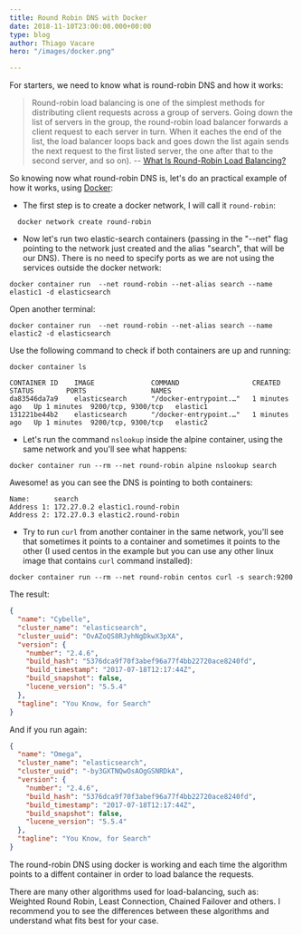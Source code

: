 ```yaml
---
title: Round Robin DNS with Docker
date: 2018-11-10T23:00:00.000+00:00
type: blog
author: Thiago Vacare
hero: "/images/docker.png"

---
```

For starters, we need to know what is round-robin DNS and how it works:
> Round-robin load balancing is one of the simplest methods for distributing client requests across a group of servers. Going down the list of servers in the group, the round-robin load balancer forwards a client request to each server in turn. When it eaches the end of the list, the load balancer loops back and goes down the list again sends the next request to the first listed server, the one after that to the second server, and so on). -- [What Is Round-Robin Load Balancing?](https://www.nginx.com/resources/glossary/round-robin-load-balancing/)

So knowing now what round-robin DNS is, let's do an practical example of how it works, using [Docker](https://www.docker.com/):

- The first step is to create a docker network, I will call it `round-robin`:

```docker
  docker network create round-robin
```

- Now let's run two elastic-search containers (passing in the "--net" flag pointing to the network just created and the alias "search", that will be our DNS). There is no need to specify ports as we are not using the services outside the docker network:

```docker
docker container run  --net round-robin --net-alias search --name elastic1 -d elasticsearch
```

Open another terminal:

```docker
docker container run  --net round-robin --net-alias search --name elastic2 -d elasticsearch
```

Use the following command to check if both containers are up and running:

```docker
docker container ls
```

```
CONTAINER ID    IMAGE              COMMAND                  CREATED         STATUS        PORTS                NAMES
da83546da7a9    elasticsearch      "/docker-entrypoint.…"   1 minutes ago   Up 1 minutes  9200/tcp, 9300/tcp   elastic1
131221be44b2    elasticsearch      "/docker-entrypoint.…"   1 minutes ago   Up 1 minutes  9200/tcp, 9300/tcp   elastic2
```

- Let's run the command `nslookup` inside the alpine container, using the same network and you'll see what happens:

```docker
docker container run --rm --net round-robin alpine nslookup search
```

Awesome! as you can see the DNS is pointing to both containers:

```
Name:      search
Address 1: 172.27.0.2 elastic1.round-robin
Address 2: 172.27.0.3 elastic2.round-robin
```

- Try to run `curl` from another container in the same network, you'll see that sometimes it points to a container and sometimes it points to the other (I used centos in the example but you can use any other linux image that contains `curl` command installed):

```docker
docker container run --rm --net round-robin centos curl -s search:9200
```

The result:

```json
{
  "name": "Cybelle",
  "cluster_name": "elasticsearch",
  "cluster_uuid": "OvAZoQS8RJyhNgDkwX3pXA",
  "version": {
    "number": "2.4.6",
    "build_hash": "5376dca9f70f3abef96a77f4bb22720ace8240fd",
    "build_timestamp": "2017-07-18T12:17:44Z",
    "build_snapshot": false,
    "lucene_version": "5.5.4"
  },
  "tagline": "You Know, for Search"
}
```

And if you run again:

```json
{
  "name": "Omega",
  "cluster_name": "elasticsearch",
  "cluster_uuid": "-by3GXTNQwOsAOgGSNRDkA",
  "version": {
    "number": "2.4.6",
    "build_hash": "5376dca9f70f3abef96a77f4bb22720ace8240fd",
    "build_timestamp": "2017-07-18T12:17:44Z",
    "build_snapshot": false,
    "lucene_version": "5.5.4"
  },
  "tagline": "You Know, for Search"
}
```

The round-robin DNS using docker is working and each time the algorithm points to a diffent container in order to load balance the requests.

There are many other algorithms used for load-balancing, such as: Weighted Round Robin, Least Connection, Chained Failover and others. I recommend you to see the differences between these algorithms and understand what fits best for your case.